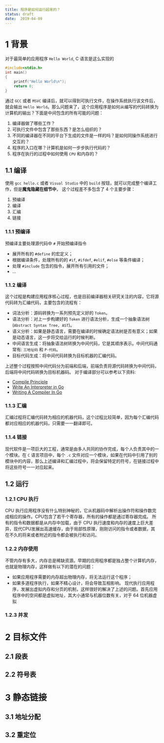 ```yaml
---
title: 程序是如何运行起来的？
status: draft
date:  2019-04-09
---
```

# 1 背景
对于最简单的应用程序 `Hello World`, C 语言是这么实现的
```c
#include<stdio.h>
int main()
{
    printf("Hello World\n");
    return 0;
}
```
通过 `GCC` 或者 `MSVC` 编译后，就可以得到可执行文件，在操作系统执行该文件后，就会输出 `Hello World`。那么问题来了，这个应用程序是如何从编写的代码转换为计算机的输出？下面是中间包含的所有可能的问题：
1. 编译器做了哪些工作？
2. 可执行文件中包含了那些东西？是怎么组织的？
3. 不同的编译器在不同的平台下生成的文件是一样的吗？是如何同操作系统进行交互的？
4. 程序的入口在哪？计算机是如何一步步执行代码的？
5. 程序在执行的过程中如何使用 `CPU` 和内存的？
## 1.1 编译
使用 `gcc hello.c` 或者 `Visual Studio` 中的 `build` 按钮，就可以完成整个编译工作，但是**魔鬼隐藏在细节中**， 这个过程差不多包含了 4 个主要步骤：
1. 预编译
2. 编译
3. 汇编
4. 链接

### 1.1.1 预编译
预编译主要处理源代码中 `#` 开始预编译指令
- 展开所有的 `#define` 的宏定义；
- 根据编译条件，处理所有的的 `#if`, `#ifdef`, `#elif`, `#else` 等条件编译；
- 处理 `#include` 包含的指令，展开所有引用的文件；
- ...

### 1.1.2 编译
这个过程是构建应用程序核心过程，也是目前编译器相关研究关注的内容，它将源代码转为汇编代码，主要包含的流程有：
- 词法分析：源码转换为一系列预先定义好的 `Token`。
- 语法分析：对上一步构建好的 `Token` 进行语法分析，生成一个抽象语法树(`Abstract Syntax Tree, AST`)。
- 语义分析：如果是静态语言，需要在编译的时候确定语法树是否有意义；如果是动态语言，这一步将交给运行的时候判断。
- 中间语言生成：将抽象语法树转换为中间代码，它是其顺序表示。中间代码通常有: `三地址码` 和 `P-代码`。
- 目标代码生成：将中间代码转换为目标机器的汇编代码。

上述整个过程按照中间代码分为前端和后端，前端负责将源代码转换为中间代码，后端将中间代码转换为目标机器码。
对于编译部分可以参考以下资料:
- [Compile Principle](https://book.douban.com/subject/5416783/)
- [Write An Interpreter in Go](https://book.douban.com/subject/27034273/)
- [Writing A Compiler In Go](https://book.douban.com/subject/30303705/)

### 1.1.3 汇编
汇编过程将汇编代码转为相应的机器代码，这个过程比较简单，因为每个汇编代码都对应相应的机器代码，只需要一一翻译即可。
### 1.1.4 链接
现代软件是一项巨大的工程，通常是由多人共同的协作完成，每个人负责其中的一个模块。在 `C` 语言项目中，每个 `.c` 文件对应一个模块，如果在代码中引用了别的模块中的内容，那么上述编译和汇编过程中，将会保留特定的符号，在链接过程中将这些符号一一对应起来。
## 1.2 运行
### 1.2.1 CPU 执行
CPU 执行应用程序没有什么特别神秘的，它从机器码中解析出操作符和操作数完成相应的操作。CPU包含了若干个寄存器，所有的操作都是通过寄存器完成。
所有的指令和数据都是从内存中加载，由于 CPU 执行速度和内存的速度上巨大差异，现代CPU发展出高速缓存，由于局部性原理，刚刚访问的指令或者数据，其在不久的将来或者附近的指令都会被执行和访问。
### 1.2.2 内存使用
不管内存有多大，内存总是稀缺资源。早期的应用程序都是独占整个计算机内存，也就是物理内存，这样做有以下的潜在的问题：
- 如果应用程序需要的内存超出物理内存，将无法运行这个程序；
- 如果多道程序执行，如果不精心设计，将会导致互相影响。
现代执行应用程序，发展出虚拟内存和分页的机制，这样很好的解决了上述的问题。首先应用程序中的空间都是虚拟地址，其大小通常与机器位数有关，对于 64 位机器虚拟
### 1.2.3 并发

# 2 目标文件

## 2.1 段表

## 2.2 符号表

# 3 静态链接

## 3.1 地址分配

## 3.2 重定位